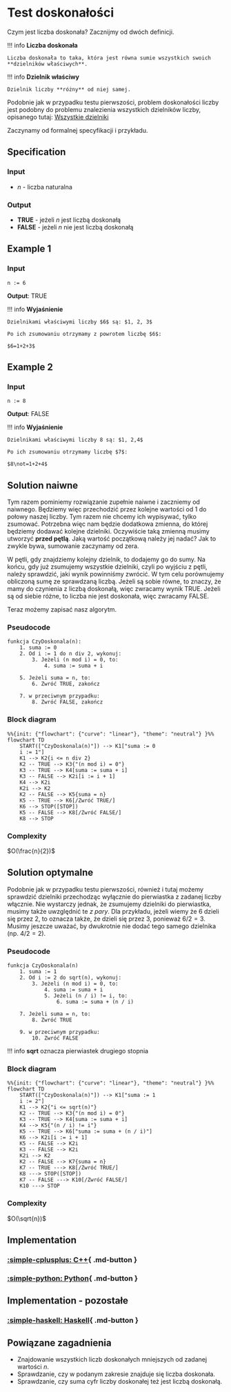 # Test doskonałości

Czym jest liczba doskonała? Zacznijmy od dwóch definicji.

!!! info
	**Liczba doskonała**
	
	Liczba doskonała to taka, która jest równa sumie wszystkich swoich **dzielników właściwych**.

!!! info
	**Dzielnik właściwy**
	
	Dzielnik liczby **różny** od niej samej.

Podobnie jak w przypadku testu pierwszości, problem doskonałości liczby jest podobny do problemu znalezienia wszystkich dzielników liczby, opisanego tutaj: [Wszystkie dzielniki](divisors.md)

Zaczynamy od formalnej specyfikacji i przykładu.

## Specification

### Input

* $n$ - liczba naturalna

### Output

* **TRUE** - jeżeli $n$ jest liczbą doskonałą
* **FALSE** - jeżeli $n$ nie jest liczbą doskonałą

## Example 1

### Input

```
n := 6
```

**Output**: TRUE

!!! info
	**Wyjaśnienie**
	
	Dzielnikami właściwymi liczby $6$ są: $1, 2, 3$ 
	
	Po ich zsumowaniu otrzymamy z powrotem liczbę $6$:
	
	$6=1+2+3$ 

## Example 2

### Input

```
n := 8
```

**Output**: FALSE

!!! info
	**Wyjaśnienie**
	
	Dzielnikami właściwymi liczby 8 są: $1, 2,4$ 
	
	Po ich zsumowaniu otrzymamy liczbę $7$:
	
	$8\not=1+2+4$ 

## Solution naiwne

Tym razem pominiemy rozwiązanie zupełnie naiwne i zaczniemy od naiwnego. Będziemy więc przechodzić przez kolejne wartości od $1$ do połowy naszej liczby. Tym razem nie chcemy ich wypisywać, tylko zsumować. Potrzebna więc nam będzie dodatkowa zmienna, do której będziemy dodawać kolejne dzielniki. Oczywiście taką zmienną musimy utworzyć **przed pętlą**. Jaką wartość początkową należy jej nadać? Jak to zwykle bywa, sumowanie zaczynamy od zera.

W pętli, gdy znajdziemy kolejny dzielnik, to dodajemy go do sumy. Na końcu, gdy już zsumujemy wszystkie dzielniki, czyli po wyjściu z pętli, należy sprawdzić, jaki wynik powinniśmy zwrócić. W tym celu porównujemy obliczoną sumę ze sprawdzaną liczbą. Jeżeli są sobie równe, to znaczy, że mamy do czynienia z liczbą doskonałą, więc zwracamy wynik TRUE. Jeżeli są od siebie różne, to liczba nie jest doskonała, więc zwracamy FALSE.

Teraz możemy zapisać nasz algorytm.

### Pseudocode

```
funkcja CzyDoskonala(n):
    1. suma := 0
    2. Od i := 1 do n div 2, wykonuj:
        3. Jeżeli (n mod i) = 0, to:
            4. suma := suma + i
      
    5. Jeżeli suma = n, to:
        6. Zwróć TRUE, zakończ
   
    7. w przeciwnym przypadku:
        8. Zwróć FALSE, zakończ
```

### Block diagram

```mermaid
%%{init: {"flowchart": {"curve": "linear"}, "theme": "neutral"} }%%
flowchart TD
	START(["CzyDoskonala(n)"]) --> K1["suma := 0
	i := 1"]
	K1 --> K2{i <= n div 2}
	K2 -- TRUE --> K3{"(n mod i) = 0"}
	K3 -- TRUE --> K4[suma := suma + i]
	K3 -- FALSE --> K2i[i := i + 1]
	K4 --> K2i
	K2i --> K2
	K2 -- FALSE --> K5{suma = n}
	K5 -- TRUE --> K6[/Zwróć TRUE/]
	K6 --> STOP([STOP])
	K5 -- FALSE --> K8[/Zwróć FALSE/]
	K8 --> STOP
```

### Complexity

$O(\frac{n}{2})$

## Solution optymalne

Podobnie jak w przypadku testu pierwszości, również i tutaj możemy sprawdzić dzielniki przechodząc wyłącznie do pierwiastka z zadanej liczby włącznie. Nie wystarczy jednak, że zsumujemy dzielniki do pierwiastka, musimy także uwzględnić te *z pary*. Dla przykładu, jeżeli wiemy że 6 dzieli się przez 2, to oznacza także, że dzieli się przez 3, ponieważ $6/2=3$. Musimy jeszcze uważać, by dwukrotnie nie dodać tego samego dzielnika (np. $4/2=2$).

### Pseudocode

```
funkcja CzyDoskonala(n)
    1. suma := 1
    2. Od i := 2 do sqrt(n), wykonuj:
        3. Jeżeli (n mod i) = 0, to:
            4. suma := suma + i
            5. Jeżeli (n / i) != i, to:
                6. suma := suma + (n / i)
            
    7. Jeżeli suma = n, to:
        8. Zwróć TRUE
    
    9. w przeciwnym przypadku:
        10. Zwróć FALSE
```

!!! info
	 **sqrt** oznacza pierwiastek drugiego stopnia

### Block diagram

```mermaid
%%{init: {"flowchart": {"curve": "linear"}, "theme": "neutral"} }%%
flowchart TD
	START(["CzyDoskonala(n)"]) --> K1["suma := 1
	i := 2"]
	K1 --> K2{"i <= sqrt(n)"}
	K2 -- TRUE --> K3{"(n mod i) = 0"}
	K3 -- TRUE --> K4[suma := suma + i]
	K4 --> K5{"(n / i) != i"}
	K5 -- TRUE --> K6["suma := suma + (n / i)"]
	K6 --> K2i[i := i + 1]
	K5 -- FALSE --> K2i
	K3 -- FALSE --> K2i
	K2i --> K2
	K2 -- FALSE --> K7{suma = n}
	K7 -- TRUE ---> K8[/Zwróć TRUE/]
	K8 ---> STOP([STOP])
	K7 -- FALSE ---> K10[/Zwróć FALSE/]
	K10 ---> STOP
```

### Complexity

$O(\sqrt{n})$ 

## Implementation

### [:simple-cplusplus: C++](../../programming/c++/algorithms/integers/perfect-test.md){ .md-button }

### [:simple-python: Python](../../programming/python/algorithms/integers/perfect-test.md){ .md-button }

## Implementation - pozostałe

### [:simple-haskell: Haskell](../../programming/haskell/algorithms/integers/perfect-test.md){ .md-button }

## Powiązane zagadnienia

* Znajdowanie wszystkich liczb doskonałych mniejszych od zadanej wartości $n$.
* Sprawdzanie, czy w podanym zakresie znajduje się liczba doskonała.
* Sprawdzanie, czy suma cyfr liczby doskonałej też jest liczbą doskonałą.
